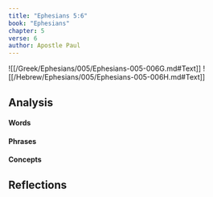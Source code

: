 ```yaml
---
title: "Ephesians 5:6"
book: "Ephesians"
chapter: 5
verse: 6
author: Apostle Paul
---
```

![[/Greek/Ephesians/005/Ephesians-005-006G.md#Text]]
![[/Hebrew/Ephesians/005/Ephesians-005-006H.md#Text]]

## Analysis

#### Words

#### Phrases

#### Concepts

## Reflections
